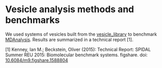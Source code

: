 # Vesicle analysis methods and benchmarks

We used systems of vesicles built from the [vesicle_library](/Becksteinlab/vesicle_library) to benchmark [MDAnalysis](/MDAnalysis/mdanalysis). Results are summarized in a technical report [1].

[1] Kenney, Ian M.; Beckstein, Oliver (2015): Technical Report: SPIDAL Summer REU 2015: Biomolecular benchmark systems. figshare. doi: [10.6084/m9.figshare.1588804](http://dx.doi.org/10.6084/m9.figshare.1588804)

